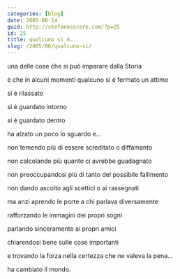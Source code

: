 ```yaml
---
categories: [blog]
date: 2005-06-14
guid: http://stefanocecere.com/?p=25
id: 25
title: qualcuno si è….
slug: /2005/06/qualcuno-si/
---
```


una delle cose che si può imparare dalla Storia

è che in alcuni momenti qualcuno si è fermato un attimo

si è rilassato

si è guardato intorno

si è guardato dentro

ha alzato un poco lo sguardo e…

non temendo più di essere screditato o diffamanto

non calcolando più quanto ci avrebbe guadagnato

non preoccupandosi più di tanto del possibile fallimento

non dando ascolto agli scettici o ai rassegnati

ma anzi aprendo le porte a chi parlava diversamente

rafforzando le immagini dei propri sogni

parlando sinceramente ai propri amici

chiarendosi bene sulle cose importanti

e trovando la forza nella certezza che ne valeva la pena…

ha cambiato il mondo.